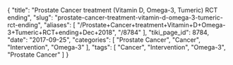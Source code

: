 {
    "title": "Prostate Cancer treatment (Vitamin D, Omega-3, Tumeric) RCT ending",
    "slug": "prostate-cancer-treatment-vitamin-d-omega-3-tumeric-rct-ending",
    "aliases": [
        "/Prostate+Cancer+treatment+Vitamin+D+Omega-3+Tumeric+RCT+ending+Dec+2018",
        "/8784"
    ],
    "tiki_page_id": 8784,
    "date": "2017-09-25",
    "categories": [
        "Prostate Cancer",
        "Cancer",
        "Intervention",
        "Omega-3"
    ],
    "tags": [
        "Cancer",
        "Intervention",
        "Omega-3",
        "Prostate Cancer"
    ]
}